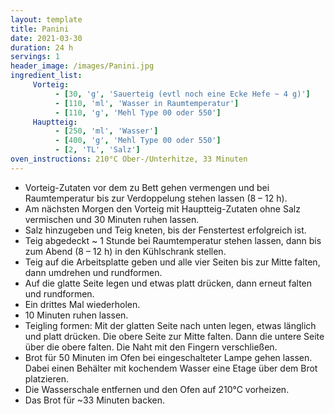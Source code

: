 ```yaml
---
layout: template
title: Panini
date: 2021-03-30
duration: 24 h
servings: 1
header_image: /images/Panini.jpg
ingredient_list:
     Vorteig:
          - [30, 'g', 'Sauerteig (evtl noch eine Ecke Hefe ~ 4 g)']
          - [110, 'ml', 'Wasser in Raumtemperatur']
          - [110, 'g', 'Mehl Type 00 oder 550']
     Hauptteig:
          - [250, 'ml', 'Wasser']
          - [400, 'g', 'Mehl Type 00 oder 550']
          - [2, 'TL', 'Salz']
oven_instructions: 210°C Ober-/Unterhitze, 33 Minuten
---
```


- Vorteig-Zutaten vor dem zu Bett gehen vermengen und bei Raumtemperatur bis zur Verdoppelung stehen lassen (8 – 12 h).
- Am nächsten Morgen den Vorteig mit Hauptteig-Zutaten ohne Salz vermischen und 30 Minuten ruhen lassen.
- Salz hinzugeben und Teig kneten, bis der Fenstertest erfolgreich ist.
- Teig abgedeckt ~ 1 Stunde bei Raumtemperatur stehen lassen, dann bis zum Abend (8 – 12 h) in den Kühlschrank stellen.
- Teig auf die Arbeitsplatte geben und alle vier Seiten bis zur Mitte falten, dann umdrehen und rundformen.
- Auf die glatte Seite legen und etwas platt drücken, dann erneut falten und rundformen.
- Ein drittes Mal wiederholen.
- 10 Minuten ruhen lassen.
- Teigling formen: Mit der glatten Seite nach unten legen, etwas länglich und platt drücken. Die obere Seite zur Mitte falten. Dann die untere Seite über die obere falten. Die Naht mit den Fingern verschließen.
- Brot für 50 Minuten im Ofen bei eingeschalteter Lampe gehen lassen. Dabei einen Behälter mit kochendem Wasser eine Etage über dem Brot platzieren.
- Die Wasserschale entfernen und den Ofen auf 210°C vorheizen.
- Das Brot für ~33 Minuten backen.
